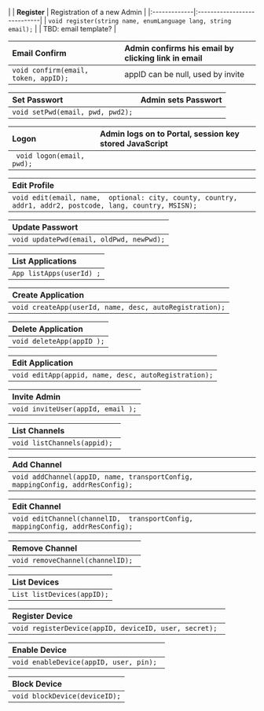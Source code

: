 |
| **Register** | Registration of a new Admin |
|:-------------|:----------------------------|
| `void register(string name, enumLanguage lang, string email);` |
| TBD: email template?  |

| **Email Confirm** | Admin confirms his email by clicking link in email |
|:------------------|:---------------------------------------------------|
| `void confirm(email, token, appID);` | appID can be null, used by invite                  |

| **Set Passwort** | Admin sets Passwort |
|:-----------------|:--------------------|
| `void setPwd(email, pwd, pwd2);` |

| **Logon** | Admin logs on to Portal, session key stored JavaScript |
|:----------|:-------------------------------------------------------|
| ` void logon(email, pwd);` |

| **Edit Profile** |
|:-----------------|
| `void edit(email, name,  optional: city, county, country, addr1, addr2, postcode, lang, country, MSISN);` |

| **Update Passwort** |
|:--------------------|
| `void updatePwd(email, oldPwd, newPwd);` |

| **List Applications**  |
|:-----------------------|
| `App listApps(userId) ;` |

| **Create Application**  |
|:------------------------|
| `void createApp(userId, name, desc, autoRegistration);` |

| **Delete Application**  |
|:------------------------|
| `void deleteApp(appID );`|

| **Edit Application**  |
|:----------------------|
| `void editApp(appid, name, desc, autoRegistration);` |

| **Invite Admin**  |
|:------------------|
| `void inviteUser(appId, email );` |

| **List Channels** |
|:------------------|
| `void listChannels(appid); ` |

| **Add Channel** |
|:----------------|
| `void addChannel(appID, name, transportConfig, mappingConfig, addrResConfig); `|

| **Edit Channel**  |
|:------------------|
| `void editChannel(channelID,  transportConfig, mappingConfig, addrResConfig); `|

| **Remove Channel**  |
|:--------------------|
| `void removeChannel(channelID); ` |

| **List Devices**  |
|:------------------|
| `List listDevices(appID);` |

| **Register Device** |
|:--------------------|
| `void registerDevice(appID, deviceID, user, secret); ` |

| **Enable Device** |
|:------------------|
| `void enableDevice(appID, user, pin); ` |

| **Block Device**  |
|:------------------|
| `void blockDevice(deviceID);` |